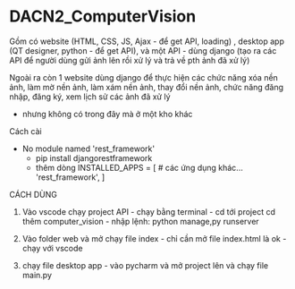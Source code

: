 # DACN2_ComputerVision
Gồm có website (HTML, CSS, JS, Ajax - để get API, loading) , desktop app (QT designer, python - để get API), và một API - dùng django (tạo ra các API để người dùng gửi ảnh lên rồi xử lý và trả về pth ảnh đã xử lý)


Ngoài ra còn 1 website dùng django để thực hiện các chức năng xóa nền ảnh, làm mờ nền ảnh, làm xám nền ảnh, thay đổi nền ảnh, chức năng đăng nhập, đăng ký, xem lịch sử các ảnh đã xử lý
- nhưng không có trong đây mà ở một kho khác

Cách cài
  - No module named 'rest_framework'
      - pip install djangorestframework
      - thêm dòng
                INSTALLED_APPS = [
                    # các ứng dụng khác...
                    'rest_framework',
                 ]
  

CÁCH DÙNG

1. Vào vscode chạy project API - chạy bằng terminal
                                  - cd tới project cd thêm computer_vision
                                   - nhập lệnh: python manage,py runserver

2. Vào folder web và mở chạy file index - chỉ cần mở file index.html là ok
                                          - chạy với vscode
                                          
3. chạy file desktop app - vào pycharm và mở project lên và chạy file main.py



